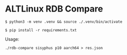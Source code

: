 # ALTLinux RDB Compare

```
$ python3 -m venv .venv && source ./.venv/bin/activate
```

```
$ pip install -r requirements.txt
```

Usage:

```
./rdb-compare sisyphus p10 aarch64 > res.json
```